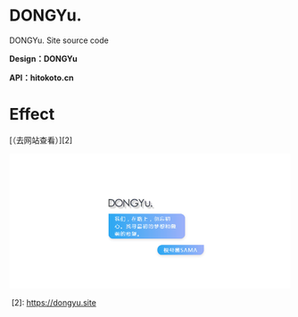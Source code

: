 # DONGYu.
DONGYu. Site source code

**Design：DONGYu**

**API：hitokoto.cn**

# Effect 

[（去网站查看）][2] 

![demo][1]



  [1]: https://github.com/Tamshen/DONGYu./blob/master/demo.gif?raw=true
  [2]: https://dongyu.site
